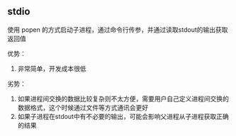 ## stdio
使用 popen 的方式启动子进程，通过命令行传参，并通过读取stdout的输出获取返回值

优势：
1. 非常简单，开发成本很低

劣势：
1. 如果进程间交换的数据比较复杂则不太方便，需要用户自己定义进程间交换的数据格式，这个时候通过文件等方式通讯会更好
2. 如果子进程在stdout中有不必要的输出，可能会影响父进程从子进程获取正确的结果
